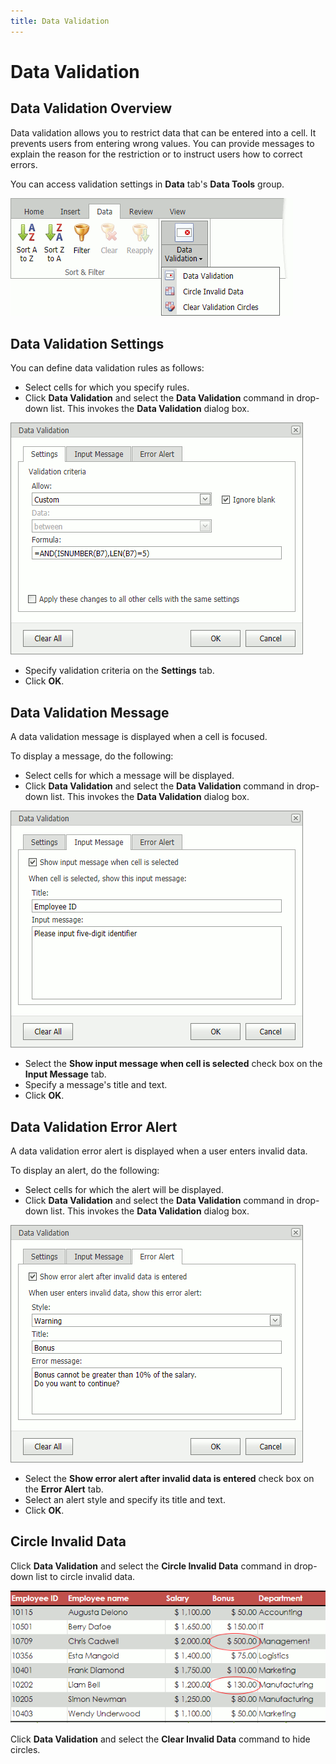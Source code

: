 ```yaml
---
title: Data Validation
---
```

# Data Validation

## Data Validation Overview
Data validation allows you to restrict data that can be entered into a cell. It prevents users from entering wrong values. You can provide messages to explain the reason for the restriction or to instruct users how to correct errors.

You can access validation settings in **Data** tab's **Data Tools** group.

![EUD_ASPxSpreadsheet_DataValidation-Menu](../../../images/spreadsheet-editing-cells-validation-menu.png)

## Data Validation Settings
You can define data validation rules as follows:
* Select cells for which you specify rules.
* Click **Data Validation** and select the **Data Validation** command in drop-down list. This invokes the **Data Validation** dialog box.

![EUD_ASPxSpreadsheet_DataValidation-Dialog](../../../images/spreadsheet-editing-cells-validation-dialog.png)

* Specify validation criteria on the **Settings** tab. 
* Click **OK**.

## Data Validation Message
A data validation message is displayed when a cell is focused.

To display a message, do the following:
* Select cells for which a message will be displayed.
* Click **Data Validation** and select the **Data Validation** command in drop-down list. This invokes the **Data Validation** dialog box.

![EUD_ASPxSpreadsheet_DataValidation-Message](../../../images/spreadsheet-editing-cells-validation-message.png)

* Select the **Show input message when cell is selected** check box on the **Input Message** tab. 
* Specify a message's title and text.
* Click **OK**.

## Data Validation Error Alert
A data validation error alert is displayed when a user enters invalid data.


To display an alert, do the following:
* Select cells for which the alert will be displayed.
* Click **Data Validation** and select the **Data Validation** command in drop-down list. This invokes the **Data Validation** dialog box.

![EUD_ASPxSpreadsheet_DataValidation-Alert](../../../images/spreadsheet-editing-cells-validation-alert.png)

* Select the **Show error alert after invalid data is entered** check box on the **Error Alert** tab.
* Select an alert style and specify its title and text.
* Click **OK**.


## Circle Invalid Data
Click **Data Validation** and select the **Circle Invalid Data** command in drop-down list to circle invalid data.

![EUD_ASPxSpreadsheet_DataValidation-Circles](../../../images/spreadsheet-editing-cells-validation-circles.png)

Click **Data Validation** and select the **Clear Invalid Data** command to hide circles.



